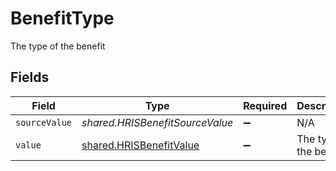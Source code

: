 # BenefitType

The type of the benefit


## Fields

| Field                                                                     | Type                                                                      | Required                                                                  | Description                                                               |
| ------------------------------------------------------------------------- | ------------------------------------------------------------------------- | ------------------------------------------------------------------------- | ------------------------------------------------------------------------- |
| `sourceValue`                                                             | *shared.HRISBenefitSourceValue*                                           | :heavy_minus_sign:                                                        | N/A                                                                       |
| `value`                                                                   | [shared.HRISBenefitValue](../../../sdk/models/shared/hrisbenefitvalue.md) | :heavy_minus_sign:                                                        | The type of the benefit                                                   |